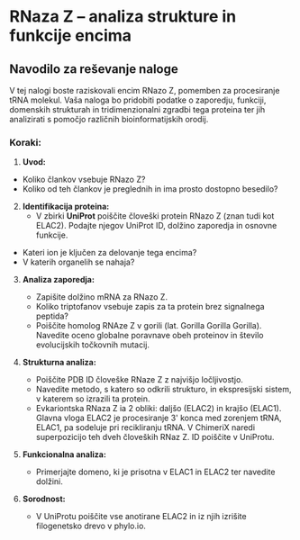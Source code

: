 # RNaza Z – analiza strukture in funkcije encima

## Navodilo za reševanje naloge

V tej nalogi boste raziskovali encim RNazo Z, pomemben za procesiranje tRNA molekul. Vaša naloga bo pridobiti podatke o zaporedju, funkciji, domenskih strukturah in tridimenzionalni zgradbi tega proteina ter jih analizirati s pomočjo različnih bioinformatijskih orodij.

### Koraki:

1. **Uvod:**
- Koliko člankov vsebuje RNazo Z?
- Koliko od teh člankov je preglednih in ima prosto dostopno besedilo? 

2. **Identifikacija proteina:**
   - V zbirki **UniProt** poiščite človeški protein RNazo Z (znan tudi kot ELAC2). Podajte njegov UniProt ID, dolžino zaporedja in osnovne funkcije.
  - Kateri ion je ključen za delovanje tega encima?
  - V katerih organelih se nahaja?

3. **Analiza zaporedja:**
   - Zapišite dolžino mRNA za RNazo Z.
   - Koliko triptofanov vsebuje zapis za ta protein brez signalnega peptida?
   - Poiščite homolog RNAze Z v gorili (lat. Gorilla Gorilla Gorilla). Navedite oceno globalne poravnave obeh proteinov in število evolucijskih točkovnih mutacij.  

4. **Strukturna analiza:**
   - Poiščite PDB ID človeške RNaze Z z najvišjo ločljivostjo.
   - Navedite metodo, s katero so odkrili strukturo, in ekspresijski sistem, v katerem so izrazili ta protein.
   - Evkariontska RNaza Z ia 2 obliki: daljšo (ELAC2) in krajšo (ELAC1). Glavna vloga ELAC2 je procesiranje 3' konca med zorenjem tRNA, ELAC1, pa sodeluje pri recikliranju tRNA. V ChimeriX naredi superpozicijo teh dveh človeških RNaz Z. ID poiščite v UniProtu.

5. **Funkcionalna analiza:**
   - Primerjajte domeno, ki je prisotna v ELAC1 in ELAC2 ter navedite dolžini.

6. **Sorodnost:**
   - V UniProtu poiščite vse anotirane ELAC2 in iz njih izrišite filogenetsko drevo v phylo.io.
